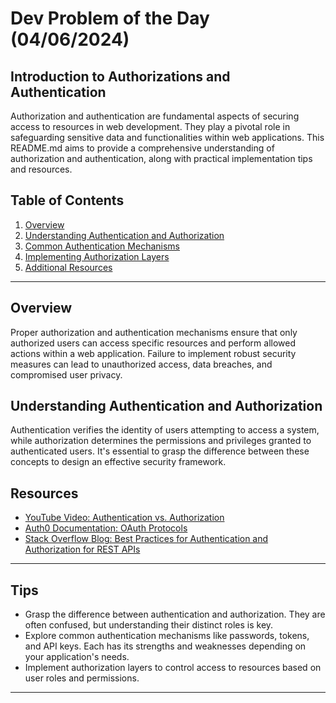 # Dev Problem of the Day (04/06/2024)

## Introduction to Authorizations and Authentication
Authorization and authentication are fundamental aspects of securing access to resources in web development. They play a pivotal role in safeguarding sensitive data and functionalities within web applications. This README.md aims to provide a comprehensive understanding of authorization and authentication, along with practical implementation tips and resources.

## Table of Contents
1. [Overview](#overview)
2. [Understanding Authentication and Authorization](#understanding-authentication-and-authorization)
3. [Common Authentication Mechanisms](#common-authentication-mechanisms)
4. [Implementing Authorization Layers](#implementing-authorization-layers)
5. [Additional Resources](#additional-resources)

---

## Overview
Proper authorization and authentication mechanisms ensure that only authorized users can access specific resources and perform allowed actions within a web application. Failure to implement robust security measures can lead to unauthorized access, data breaches, and compromised user privacy.

## Understanding Authentication and Authorization
Authentication verifies the identity of users attempting to access a system, while authorization determines the permissions and privileges granted to authenticated users. It's essential to grasp the difference between these concepts to design an effective security framework.

## Resources
- [YouTube Video: Authentication vs. Authorization](https://www.youtube.com/watch?v=AhaZtj5P2a8)
- [Auth0 Documentation: OAuth Protocols](https://auth0.com/docs/authenticate/protocols/oauth)
- [Stack Overflow Blog: Best Practices for Authentication and Authorization for REST APIs](https://stackoverflow.blog/2021/10/06/best-practices-for-authentication-and-authorization-for-rest-apis/)

---
## Tips
- Grasp the difference between authentication and authorization. They are often confused, but understanding their distinct roles is key.
- Explore common authentication mechanisms like passwords, tokens, and API keys. Each has its strengths and weaknesses depending on your application's needs.
- Implement authorization layers to control access to resources based on user roles and permissions.
---
